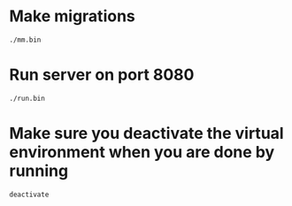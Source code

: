 # Make migrations
```./mm.bin```

# Run server on port 8080
```./run.bin```

# Make sure you deactivate the virtual environment when you are done by running
```deactivate```